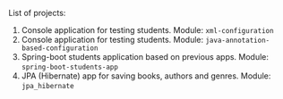 List of projects:

1. Console application for testing students. Module: `xml-configuration`
2. Console application for testing students. Module: `java-annotation-based-configuration`
3. Spring-boot students application based on previous apps. Module: `spring-boot-students-app`
4. JPA (Hibernate) app for saving books, authors and genres. Module: `jpa_hibernate`